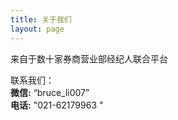 ```yaml
---
title: 关于我们
layout: page
---
```


来自于数十家券商营业部经纪人联合平台

联系我们：  
**微信:** “bruce_li007”   
**电话:** "021-62179963 "